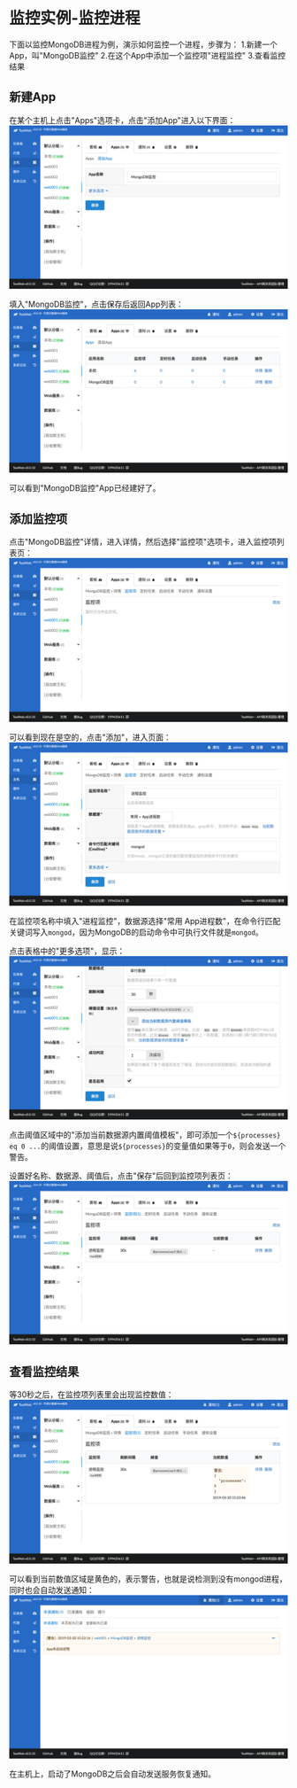 # 监控实例-监控进程
下面以监控MongoDB进程为例，演示如何监控一个进程，步骤为：
1.新建一个App，叫"MongoDB监控"
2.在这个App中添加一个监控项"进程监控"
3.查看监控结果

## 新建App
在某个主机上点击"Apps"选项卡，点击"添加App"进入以下界面：
![mongo1.png](mongo1.png)

填入"MongoDB监控"，点击保存后返回App列表： 
![mongo2.png](mongo2.png)

可以看到"MongoDB监控"App已经建好了。

## 添加监控项
点击"MongoDB监控"详情，进入详情，然后选择"监控项"选项卡，进入监控项列表页：
![mongo3.png](mongo3.png)

可以看到现在是空的，点击"添加"，进入页面：
![mongo4.png](mongo4.png)

在监控项名称中填入"进程监控"，数据源选择"常用 App进程数"，在命令行匹配关键词写入`mongod`，因为MongoDB的启动命令中可执行文件就是`mongod`。

点击表格中的"更多选项"，显示：
![mongo5.png](mongo5.png)

点击阈值区域中的"添加当前数据源内置阈值模板"，即可添加一个`${processes} eq 0 ...`的阈值设置，意思是说`${processes}`的变量值如果等于`0`，则会发送一个警告。

设置好名称、数据源、阈值后，点击"保存"后回到监控项列表页： 
![mongo6.png](mongo6.png)

## 查看监控结果
等30秒之后，在监控项列表里会出现监控数值：
![mongo7.png](mongo7.png)

可以看到当前数值区域是黄色的，表示警告，也就是说检测到没有mongod进程，同时也会自动发送通知：
![mongo8.png](mongo8.png)

在主机上，启动了MongoDB之后会自动发送服务恢复通知。